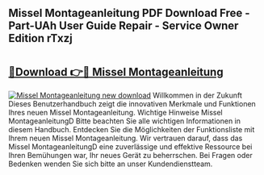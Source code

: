 ## Missel Montageanleitung PDF Download Free - Part-UAh User Guide Repair - Service Owner Edition rTxzj

# <h2><a href="http://df8470.blite.top/?on=Missel+Montageanleitung">🔗Download 👉🔴 Missel Montageanleitung</a></h2>

[![Missel Montageanleitung new download](https://i.imgur.com/lujVjoI.png)](http://df8470.blite.top/?on=Missel+Montageanleitung)
Willkommen in der Zukunft Dieses Benutzerhandbuch zeigt die innovativen Merkmale und Funktionen Ihres neuen Missel Montageanleitung. Wichtige Hinweise Missel MontageanleitungD Bitte beachten Sie alle wichtigen Informationen in diesem Handbuch. Entdecken Sie die Möglichkeiten der Funktionsliste mit Ihrem neuen Missel Montageanleitung. Wir vertrauen darauf, dass das Missel MontageanleitungD eine zuverlässige und effektive Ressource bei Ihren Bemühungen war, Ihr neues Gerät zu beherrschen. Bei Fragen oder Bedenken wenden Sie sich bitte an unser Kundendienstteam.
